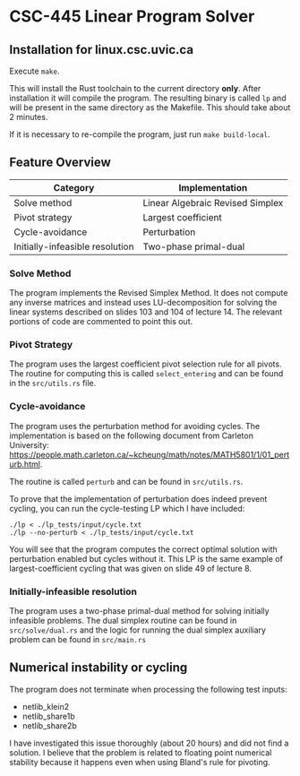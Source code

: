 CSC-445 Linear Program Solver
=============================

Installation for linux.csc.uvic.ca
----------------------------------

Execute `make`.

This will install the Rust toolchain to the current directory **only**.  After
installation it will compile the program. The resulting binary is called `lp` and will be
present in the same directory as the Makefile. This should take about 2 minutes.

If it is necessary to re-compile the program, just run `make build-local`.

Feature Overview
----------------

| Category                        | Implementation                   |
| ------------------------------- | -------------------------------- |
| Solve method                    | Linear Algebraic Revised Simplex |
| Pivot strategy                  | Largest coefficient              |
| Cycle-avoidance                 | Perturbation                     |
| Initially-infeasible resolution | Two-phase primal-dual            |

### Solve Method
The program implements the Revised Simplex Method. It does not compute any inverse
matrices and instead uses LU-decomposition for solving the linear systems described on
slides 103 and 104 of lecture 14. The relevant portions of code are commented to point
this out.

### Pivot Strategy
The program uses the largest coefficient pivot selection rule for all pivots. The routine
for computing this is called `select_entering` and can be found in the `src/utils.rs`
file.

### Cycle-avoidance
The program uses the perturbation method for avoiding cycles. The implementation is based
on the following document from Carleton University:
https://people.math.carleton.ca/~kcheung/math/notes/MATH5801/1/01_perturb.html.

The routine is called `perturb` and can be found in `src/utils.rs`.

To prove that the implementation of perturbation does indeed prevent cycling, you can run
the cycle-testing LP which I have included:
```
./lp < ./lp_tests/input/cycle.txt
./lp --no-perturb < ./lp_tests/input/cycle.txt
```
You will see that the program computes the correct optimal solution with perturbation
enabled but cycles without it. This LP is the same example of largest-coefficient cycling
that was given on slide 49 of lecture 8.

### Initially-infeasible resolution
The program uses a two-phase primal-dual method for solving initially infeasible
problems. The dual simplex routine can be found in `src/solve/dual.rs` and the logic for
running the dual simplex auxiliary problem can be found in `src/main.rs`

## Numerical instability or cycling
The program does not terminate when processing the following test inputs:
- netlib_klein2
- netlib_share1b
- netlib_share2b

I have investigated this issue thoroughly (about 20 hours) and did not find a solution. I
believe that the problem is related to floating point numerical stability because it
happens even when using Bland's rule for pivoting.
